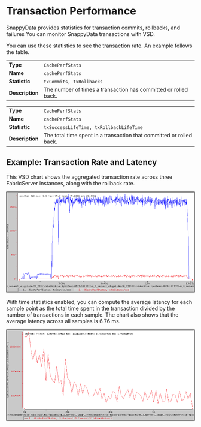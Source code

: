 #  Transaction Performance


SnappyData provides statistics for transaction commits, rollbacks, and failures You can monitor SnappyData transactions with VSD.

You can use these statistics to see the transaction rate. An example follows the table.

|                 |                                                                 |
|-----------------|-----------------------------------------------------------------|
| **Type**        | `CachePerfStats`             |
| **Name**        | `cachePerfStats`             |
| **Statistic**   | `txCommits, txRollbacks`     |
| **Description** | The number of times a transaction has committed or rolled back. |

|                 |                                                                            |
|-----------------|----------------------------------------------------------------------------|
| **Type**        | `CachePerfStats`                        |
| **Name**        | `cachePerfStats`                        |
| **Statistic**   | `txSuccessLifeTime, txRollbackLifeTime` |
| **Description** | The total time spent in a transaction that committed or rolled back.       |

<a id="example-transaction"></a>
## Example: Transaction Rate and Latency

This VSD chart shows the aggregated transaction rate across three FabricServer instances, along with the rollback rate.

![](../Images/vsd/vsd_transactions.png)

With time statistics enabled, you can compute the average latency for each sample point as the total time spent in the transaction divided by the number of transactions in each sample. The chart also shows that the average latency across all samples is 6.76 ms.

![](../Images/vsd/vsd_transactions_2.png)
